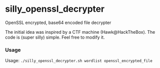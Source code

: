 # silly_openssl_decrypter
OpenSSL encrypted, base64 encoded file decrypter

The initial idea was inspired by a CTF machine (Hawk@HackTheBox). The code is (super silly) simple. Feel free to modify it.


### Usage

Usage: `./silly_openssl_decrypter.sh wordlist openssl_encrypted_file`
